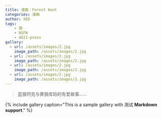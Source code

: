 ```yaml
---
title: 漫画：Forest Hunt
categories: 漫画
author: XED
tags: 
    - 狼
    - NSFW
    - d621-press
gallery:
  - url: /assets/images/2.jpg
    image_path: /assets/images/2.jpg
  - url: /assets/images/2.jpg
    image_path: /assets/images/2.jpg
  - url: /assets/images/2.jpg
    image_path: /assets/images/2.jpg
  - url: /assets/images/2.jpg
    image_path: /assets/images/2.jpg
---
```


> 蓝狼阿克与黄狼库珀的有爱故事……

{% include gallery caption="This is a sample gallery with 测试 **Markdown support**." %}